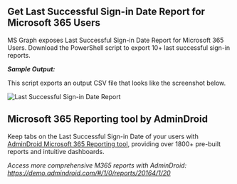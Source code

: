 ## Get Last Successful Sign-in Date Report for Microsoft 365 Users

MS Graph exposes Last Successful Sign-in Date Report for Microsoft 365 Users. Download the PowerShell script to export 10+ last successful sign-in reports.

***Sample Output:***

This script exports an output CSV file that looks like the screenshot below.

![Last Successful Sign-in Date Report](https://blog.admindroid.com/wp-content/uploads/2023/12/image-1.png)

## Microsoft 365 Reporting tool by AdminDroid

Keep tabs on the Last Successful Sign-in Date of your users with [AdminDroid Microsoft 365 Reporting tool](https://admindroid.com/?src=GitHub), providing over 1800+ pre-built reports and intuitive dashboards.

*Access more comprehensive M365 reports with AdminDroid: <https://demo.admindroid.com/#/1/0/reports/20164/1/20>*